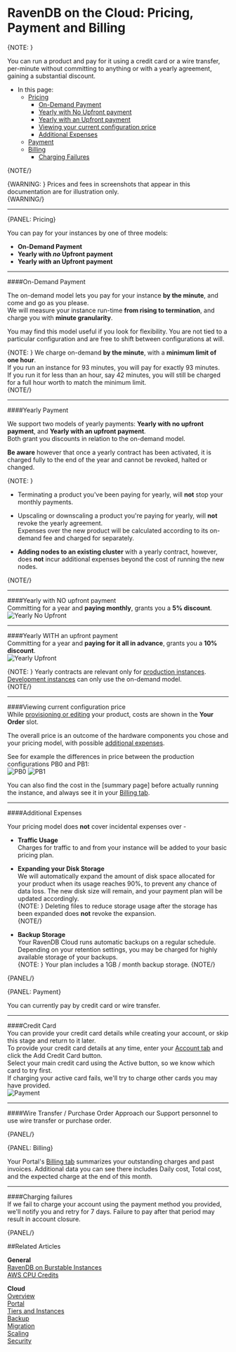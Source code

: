 # RavenDB on the Cloud: Pricing, Payment and Billing

{NOTE: }

You can run a product and pay for it using a credit card or a wire transfer, per-minute without committing to anything 
or with a yearly agreement, gaining a substantial discount.  

* In this page:  
  * [Pricing](../cloud/cloud-pricing-payment-billing#pricing)  
     - [On-Demand Payment](../cloud/cloud-pricing-payment-billing#on-demand-payment)  
     - [Yearly with No Upfront payment](../cloud/cloud-pricing-payment-billing#yearly-with-no-upfront-payment)  
     - [Yearly with an Upfront payment](../cloud/cloud-pricing-payment-billing#yearly-with-an-upfront-payment)  
     - [Viewing your current configuration price](../cloud/cloud-pricing-payment-billing#viewing-current-configuration-price)  
     - [Additional Expenses](../cloud/cloud-pricing-payment-billing#additional-expenses)  
  * [Payment](../cloud/cloud-pricing-payment-billing#payment)  
  * [Billing](../cloud/cloud-pricing-payment-billing#billing)  
    - [Charging Failures](../cloud/cloud-pricing-payment-billing#charging-failures)  

{NOTE/}

{WARNING: }
Prices and fees in screenshots that appear in this documentation are for illustration only.  
{WARNING/}

---

{PANEL: Pricing}

You can pay for your instances by one of three models:  

* **On-Demand Payment**  
* **Yearly with _no_ Upfront payment**  
* **Yearly _with_ an Upfront payment**  

---

####On-Demand Payment  

The on-demand model lets you pay for your instance **by the minute**, and come and go as you please.  
We will measure your instance run-time **from rising to termination**, and charge you with **minute granularity**.  

You may find this model useful if you look for flexibility.  You are not tied to a particular configuration 
and are free to shift between configurations at will. 

{NOTE: }
We charge on-demand **by the minute**, with a **minimum limit of one hour**.  
If you run an instance for 93 minutes, you will pay for exactly 93 minutes.  
If you run it for less than an hour, say 42 minutes, you will still be charged for a full hour worth to match the minimum limit.  
{NOTE/}

---

####Yearly Payment  

We support two models of yearly payments: **Yearly with no upfront payment**, and **Yearly with an upfront payment**.  
Both grant you discounts in relation to the on-demand model.  

**Be aware** however that once a yearly contract has been activated, it is charged fully to the end of the year 
and cannot be revoked, halted or changed.  

{NOTE: }

* Terminating a product you've been paying for yearly, will **not** stop your monthly payments.  
  
* Upscaling or downscaling a product you're paying for yearly, will **not** revoke the yearly agreement.  
  Expenses over the new product will be calculated according to its on-demand fee and charged for separately.  

* **Adding nodes to an existing cluster** with a yearly contract, however, does **not** incur additional expenses 
  beyond the cost of running the new nodes.  

{NOTE/}

---

####Yearly with NO upfront payment  
Committing for a year and **paying monthly**, grants you a **5% discount**.  
![Yearly No Upfront](images/pricing-003-payment-models-yearly-no-upfront.png "Yearly No Upfront")

---

####Yearly WITH an upfront payment  
Committing for a year and **paying for it all in advance**, grants you a **10% discount**.  
![Yearly Upfront](images/pricing-004-payment-models-yearly-upfront.png "Yearly Upfront")

{NOTE: }
Yearly contracts are relevant only for [production instances](../cloud/cloud-instances#a-production-instance).  
[Development instances](../cloud/cloud-instances#a-development-instance) can only use the on-demand model.  
{NOTE/}

---

####Viewing current configuration price  
While [provisioning or editing](../cloud/cloud-portal#the-products-tab) your product, 
costs are shown in the **Your Order** slot.  

The overall price is an outcome of the hardware components you chose and your pricing model, 
with possible [additional expenses](../cloud/cloud-pricing-payment-billing#additional-expenses).  

See for example the differences in price between the production configurations PB0 and PB1:  
![PB0](images/pricing_001_PB0.png "PB0")
![PB1](images/pricing_002_PB1.png "PB1")
  
You can also find the cost in the [summary page] before actually running the instance, and always see it in your 
[Billing tab](../cloud/cloud-portal#the-billing-tab).  

---

####Additional Expenses

Your pricing model does **not** cover incidental expenses over -  

* **Traffic Usage**  
  Charges for traffic to and from your instance will be added to your basic pricing plan.  

* **Expanding your Disk Storage**  
  We will automatically expand the amount of disk space allocated for your product when its usage reaches 90%, 
  to prevent any chance of data loss. The new disk size will remain, and your payment plan will be updated accordingly.  
    {NOTE: }
     Deleting files to reduce storage usage after the storage has been expanded does **not** revoke the expansion.  
    {NOTE/}

* **Backup Storage**  
  Your RavenDB Cloud runs automatic backups on a regular schedule.  
  Depending on your retention settings, you may be charged for highly available storage of your backups.  
    {NOTE: }
     Your plan includes a 1GB / month backup storage. 
    {NOTE/}

{PANEL/}

{PANEL: Payment}

You can currently pay by credit card or wire transfer.  

---

####Credit Card  
You can provide your credit card details while creating your account, or skip this stage and return to it later.  
To provide your credit card details at any time, enter your [Account tab](../cloud/cloud-portal#the-account-tab) 
and click the Add Credit Card button.  
Select your main credit card using the Active button, so we know which card to try first.  
If charging your active card fails, we'll try to charge other cards you may have provided.  
![Payment](images/payment.png "Payment")

---

####Wire Transfer / Purchase Order
Approach our Support personnel to use wire transfer or purchase order.

{PANEL/}

{PANEL: Billing}

Your Portal's [Billing tab](../cloud/cloud-portal#the-billing-tab) summarizes your 
outstanding charges and past invoices. Additional data you can see there includes Daily cost, Total 
cost, and the expected charge at the end of this month.  

---

####Charging failures  
If we fail to charge your account using the payment method you provided, we'll notify 
you and retry for 7 days. Failure to pay after that period may result in account closure. 

{PANEL/}


##Related Articles

**General**  
[RavenDB on Burstable Instances](https://ayende.com/blog/187681-B/running-ravendb-on-burstable-cloud-instances)  
[AWS CPU Credits](https://docs.aws.amazon.com/AWSEC2/latest/UserGuide/burstable-credits-baseline-concepts.html)  
  
**Cloud**  
[Overview](../cloud/cloud-overview)  
[Portal](../cloud/cloud-portal)  
[Tiers and Instances](../cloud/cloud-instances)  
[Backup](../cloud/cloud-backup)  
[Migration](../cloud/cloud-migration)  
[Scaling](../cloud/cloud-scaling)  
[Security](../cloud/cloud-security)  
